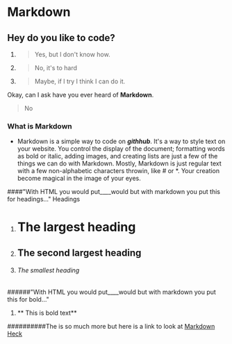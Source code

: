  # Markdown 
 
 ## Hey do you like to code?
 1. >  Yes, but I don't know how.
 2. >  No, it's to hard 
 3. >  Maybe, if I try I think I can do it. 

Okay, can I ask have you ever heard of **Markdown**. 
> No 

 
 
 ### What is Markdown 
- Markdown is a simple way to code on ***githhub***. It's a way to style text on your website.
You control the display of the document; formatting words as bold or italic, adding images, 
and creating lists are just a few of the things we can do with Markdown. 
Mostly, Markdown is just regular text with a few non-alphabetic characters throwin, like # or *.
Your creation become magical in the image of your eyes. 

 ####"With HTML you would put____would but with markdown you put this for headings..."
Headings
1. # The largest heading
2. ## The second largest heading
3. ###### The smallest heading

######"With HTML you would put____would but with markdown you put this for bold..."
1. ** This is bold text**


##########The is so much more but here is a link to look at [Markdown Heck](https://docs.github.com/en/github/writing-on-github/getting-started-with-writing-and-formatting-on-github/basic-writing-and-formatting-syntax)



